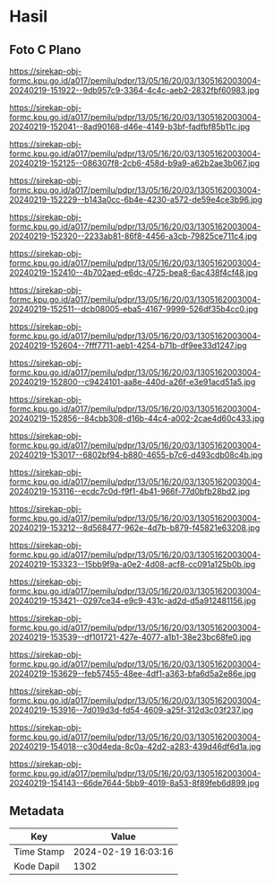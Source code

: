 # Hasil

## Foto C Plano

https://sirekap-obj-formc.kpu.go.id/a017/pemilu/pdpr/13/05/16/20/03/1305162003004-20240219-151922--9db957c9-3364-4c4c-aeb2-2832fbf60983.jpg

https://sirekap-obj-formc.kpu.go.id/a017/pemilu/pdpr/13/05/16/20/03/1305162003004-20240219-152041--8ad90168-d46e-4149-b3bf-fadfbf85b11c.jpg

https://sirekap-obj-formc.kpu.go.id/a017/pemilu/pdpr/13/05/16/20/03/1305162003004-20240219-152125--086307f8-2cb6-458d-b9a9-a62b2ae3b067.jpg

https://sirekap-obj-formc.kpu.go.id/a017/pemilu/pdpr/13/05/16/20/03/1305162003004-20240219-152229--b143a0cc-6b4e-4230-a572-de59e4ce3b96.jpg

https://sirekap-obj-formc.kpu.go.id/a017/pemilu/pdpr/13/05/16/20/03/1305162003004-20240219-152320--2233ab81-86f8-4456-a3cb-79825ce711c4.jpg

https://sirekap-obj-formc.kpu.go.id/a017/pemilu/pdpr/13/05/16/20/03/1305162003004-20240219-152410--4b702aed-e6dc-4725-bea8-6ac438f4cf48.jpg

https://sirekap-obj-formc.kpu.go.id/a017/pemilu/pdpr/13/05/16/20/03/1305162003004-20240219-152511--dcb08005-eba5-4167-9999-526df35b4cc0.jpg

https://sirekap-obj-formc.kpu.go.id/a017/pemilu/pdpr/13/05/16/20/03/1305162003004-20240219-152604--7fff7711-aeb1-4254-b71b-df9ee33d1247.jpg

https://sirekap-obj-formc.kpu.go.id/a017/pemilu/pdpr/13/05/16/20/03/1305162003004-20240219-152800--c9424101-aa8e-440d-a26f-e3e91acd51a5.jpg

https://sirekap-obj-formc.kpu.go.id/a017/pemilu/pdpr/13/05/16/20/03/1305162003004-20240219-152856--84cbb308-d16b-44c4-a002-2cae4d60c433.jpg

https://sirekap-obj-formc.kpu.go.id/a017/pemilu/pdpr/13/05/16/20/03/1305162003004-20240219-153017--6802bf94-b880-4655-b7c6-d493cdb08c4b.jpg

https://sirekap-obj-formc.kpu.go.id/a017/pemilu/pdpr/13/05/16/20/03/1305162003004-20240219-153116--ecdc7c0d-f9f1-4b41-966f-77d0bfb28bd2.jpg

https://sirekap-obj-formc.kpu.go.id/a017/pemilu/pdpr/13/05/16/20/03/1305162003004-20240219-153212--8d568477-962e-4d7b-b879-f45821e63208.jpg

https://sirekap-obj-formc.kpu.go.id/a017/pemilu/pdpr/13/05/16/20/03/1305162003004-20240219-153323--15bb9f9a-a0e2-4d08-acf8-cc091a125b0b.jpg

https://sirekap-obj-formc.kpu.go.id/a017/pemilu/pdpr/13/05/16/20/03/1305162003004-20240219-153421--0297ce34-e9c9-431c-ad2d-d5a912481156.jpg

https://sirekap-obj-formc.kpu.go.id/a017/pemilu/pdpr/13/05/16/20/03/1305162003004-20240219-153539--df101721-427e-4077-a1b1-38e23bc68fe0.jpg

https://sirekap-obj-formc.kpu.go.id/a017/pemilu/pdpr/13/05/16/20/03/1305162003004-20240219-153629--feb57455-48ee-4df1-a363-bfa6d5a2e86e.jpg

https://sirekap-obj-formc.kpu.go.id/a017/pemilu/pdpr/13/05/16/20/03/1305162003004-20240219-153916--7d019d3d-fd54-4609-a25f-312d3c03f237.jpg

https://sirekap-obj-formc.kpu.go.id/a017/pemilu/pdpr/13/05/16/20/03/1305162003004-20240219-154018--c30d4eda-8c0a-42d2-a283-439d46df6d1a.jpg

https://sirekap-obj-formc.kpu.go.id/a017/pemilu/pdpr/13/05/16/20/03/1305162003004-20240219-154143--66de7644-5bb9-4019-8a53-8f89feb6d899.jpg


## Metadata

| Key        | Value               |
| ---------- | ------------------- |
| Time Stamp | 2024-02-19 16:03:16 |
| Kode Dapil | 1302                |




